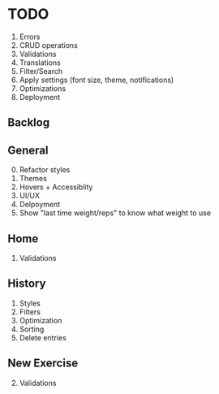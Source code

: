 # TODO

1. Errors
2. CRUD operations
3. Validations
4. Translations
5. Filter/Search
6. Apply settings (font size, theme, notifications)
7. Optimizations
8. Deployment


## Backlog 

## General 
0. Refactor styles
5. Themes
7. Hovers + Accessiblity
8. UI/UX
11. Delpoyment
13. Show "last time weight/reps" to know what weight to use


## Home

1. Validations


## History

1. Styles
2. Filters
3. Optimization
5. Sorting
8. Delete entries


## New Exercise

2. Validations
